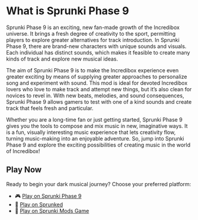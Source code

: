 # What is Sprunki Phase 9
Sprunki Phase 9 is an exciting, new fan-made growth of the Incredibox universe. It brings a fresh degree of creativity to the sport, permitting players to explore greater alternatives for track introduction. In Sprunki Phase 9, there are brand-new characters with unique sounds and visuals. Each individual has distinct sounds, which makes it feasible to create many kinds of track and explore new musical ideas.

The aim of Sprunki Phase 9 is to make the Incredibox experience even greater exciting by means of supplying greater approaches to personalize song and experiment with sound. This mod is ideal for devoted Incredibox lovers who love to make track and attempt new things, but it’s also clean for novices to revel in. With new beats, melodies, and sound consequences, Sprunki Phase 9 allows gamers to test with one of a kind sounds and create track that feels fresh and particular.

Whether you are a long-time fan or just getting started, Sprunki Phase 9 gives you the tools to compose and mix music in new, imaginative ways. It is a fun, visually interesting music experience that lets creativity flow, turning music-making into an enjoyable adventure. So, jump into Sprunki Phase 9 and explore the exciting possibilities of creating music in the world of Incredibox!


## Play Now
Ready to begin your dark musical journey? Choose your preferred platform:
- 🎮 [Play on Sprunki Phase 9](https://sprunkiphase9.online/)
- 🎵 [Play on Sprunked](https://sprunkedgame.online/)
- 🎹 [Play on Sprunki Mods Game](https://sprunkigame.online/)
